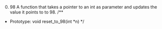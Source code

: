 
0. 98
A function that takes a pointer to an int as parameter and updates the value it points to to 98.
/**
* Prototype: void reset_to_98(int *n)
*/

